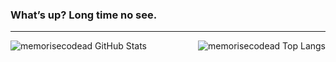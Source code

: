 ### What’s up? Long time no see.
---
<img align="left" alt ="memorisecodead GitHub Stats" src = "https://github-readme-stats.vercel.app/api?username=memorisecodead&rank_icon=github&border_color=true&theme=dark"/>
<img align ="right" alt ="memorisecodead Top Langs" src = "https://github-readme-stats.vercel.app/api/top-langs/?username=memorisecodead&hide_progress=true&theme=dark&"/>


